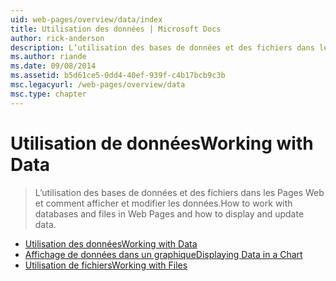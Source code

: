 ```yaml
---
uid: web-pages/overview/data/index
title: Utilisation des données | Microsoft Docs
author: rick-anderson
description: L’utilisation des bases de données et des fichiers dans les Pages Web et comment afficher et modifier les données.
ms.author: riande
ms.date: 09/08/2014
ms.assetid: b5d61ce5-0dd4-40ef-939f-c4b17bcb9c3b
msc.legacyurl: /web-pages/overview/data
msc.type: chapter
---
```

<a name="working-with-data"></a><span data-ttu-id="9f52e-103">Utilisation de données</span><span class="sxs-lookup"><span data-stu-id="9f52e-103">Working with Data</span></span>
====================
> <span data-ttu-id="9f52e-104">L’utilisation des bases de données et des fichiers dans les Pages Web et comment afficher et modifier les données.</span><span class="sxs-lookup"><span data-stu-id="9f52e-104">How to work with databases and files in Web Pages and how to display and update data.</span></span>


- [<span data-ttu-id="9f52e-105">Utilisation des données</span><span class="sxs-lookup"><span data-stu-id="9f52e-105">Working with Data</span></span>](5-working-with-data.md)
- [<span data-ttu-id="9f52e-106">Affichage de données dans un graphique</span><span class="sxs-lookup"><span data-stu-id="9f52e-106">Displaying Data in a Chart</span></span>](7-displaying-data-in-a-chart.md)
- [<span data-ttu-id="9f52e-107">Utilisation de fichiers</span><span class="sxs-lookup"><span data-stu-id="9f52e-107">Working with Files</span></span>](working-with-files.md)
